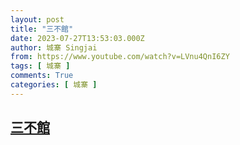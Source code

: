 ```yaml
---
layout: post
title: "三不館"
date: 2023-07-27T13:53:03.000Z
author: 城寨 Singjai
from: https://www.youtube.com/watch?v=LVnu4QnI6ZY
tags: [ 城寨 ]
comments: True
categories: [ 城寨 ]
---
```

<!--1690465983000-->
[三不館](https://www.youtube.com/watch?v=LVnu4QnI6ZY)
------

<div>

</div>

